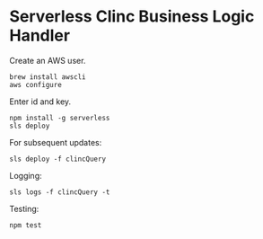 # Serverless Clinc Business Logic Handler

Create an AWS user.

```
brew install awscli
aws configure
```

Enter id and key.

```
npm install -g serverless
sls deploy
```

For subsequent updates:

```
sls deploy -f clincQuery
```

Logging:

```
sls logs -f clincQuery -t
```

Testing:

```
npm test
```
